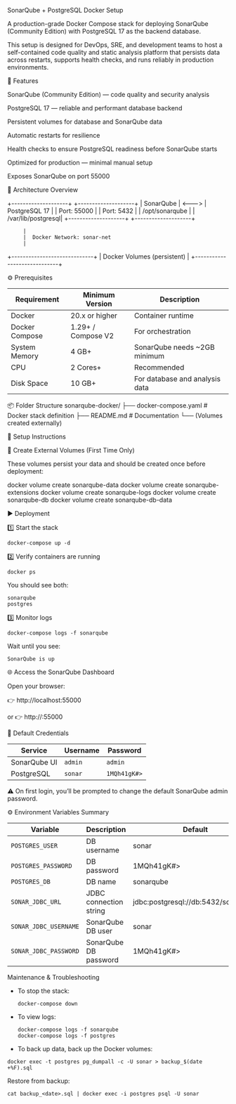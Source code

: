 SonarQube + PostgreSQL Docker Setup

A production-grade Docker Compose stack for deploying SonarQube (Community Edition) with PostgreSQL 17 as the backend database.

This setup is designed for DevOps, SRE, and development teams to host a self-contained code quality and static analysis platform that persists data across restarts, supports health checks, and runs reliably in production environments.

🚀 Features

SonarQube (Community Edition) — code quality and security analysis

PostgreSQL 17 — reliable and performant database backend

Persistent volumes for database and SonarQube data

Automatic restarts for resilience

Health checks to ensure PostgreSQL readiness before SonarQube starts

Optimized for production — minimal manual setup

Exposes SonarQube on port 55000

🧩 Architecture Overview

+--------------------+       +--------------------+
|    SonarQube       | <---> |   PostgreSQL 17    |
|  Port: 55000       |       |   Port: 5432       |
|  /opt/sonarqube    |       |  /var/lib/postgresql|
+--------------------+       +--------------------+

         |
         |  Docker Network: sonar-net
         |
   +-----------------------------+
   | Docker Volumes (persistent) |
   +-----------------------------+


⚙️ Prerequisites

| Requirement    | Minimum Version    | Description                    |
| -------------- | ------------------ | ------------------------------ |
| Docker         | 20.x or higher     | Container runtime              |
| Docker Compose | 1.29+ / Compose V2 | For orchestration              |
| System Memory  | 4 GB+              | SonarQube needs ~2GB minimum   |
| CPU            | 2 Cores+           | Recommended                    |
| Disk Space     | 10 GB+             | For database and analysis data |

📦 Folder Structure
sonarqube-docker/
├── docker-compose.yaml      # Docker stack definition
├── README.md                # Documentation
└── (Volumes created externally)

🔧 Setup Instructions

🧱 Create External Volumes (First Time Only)

These volumes persist your data and should be created once before deployment:

docker volume create sonarqube-data
docker volume create sonarqube-extensions
docker volume create sonarqube-logs
docker volume create sonarqube-db
docker volume create sonarqube-db-data

▶️ Deployment

1️⃣ Start the stack

```
docker-compose up -d
```

2️⃣ Verify containers are running

```
docker ps
```

You should see both:
```
sonarqube
postgres
```

3️⃣ Monitor logs

```
docker-compose logs -f sonarqube
```

Wait until you see:

```
SonarQube is up
```

🌐 Access the SonarQube Dashboard

Open your browser:

👉 http://localhost:55000

or
👉 http://<your-server-ip>:55000

🔐 Default Credentials

| Service      | Username | Password     |
| ------------ | -------- | ------------ |
| SonarQube UI | `admin`  | `admin`      |
| PostgreSQL   | `sonar`  | `1MQh41gK#>` |


⚠️ On first login, you’ll be prompted to change the default SonarQube admin password.

⚙️ Environment Variables Summary

| Variable              | Description            | Default                             |
| --------------------- | ---------------------- | ----------------------------------- |
| `POSTGRES_USER`       | DB username            | sonar                               |
| `POSTGRES_PASSWORD`   | DB password            | 1MQh41gK#>                          |
| `POSTGRES_DB`         | DB name                | sonarqube                           |
| `SONAR_JDBC_URL`      | JDBC connection string | jdbc:postgresql://db:5432/sonarqube |
| `SONAR_JDBC_USERNAME` | SonarQube DB user      | sonar                               |
| `SONAR_JDBC_PASSWORD` | SonarQube DB password  | 1MQh41gK#>                          |

Maintenance & Troubleshooting
- To stop the stack:

  ```
  docker-compose down
  ```
- To view logs:

  ```
  docker-compose logs -f sonarqube
  docker-compose logs -f postgres
  ```

- To back up data, back up the Docker volumes:

```
docker exec -t postgres pg_dumpall -c -U sonar > backup_$(date +%F).sql
```
Restore from backup:

```
cat backup_<date>.sql | docker exec -i postgres psql -U sonar
```


